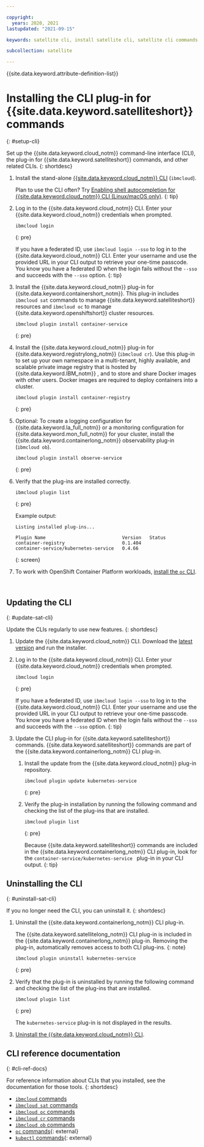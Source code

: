 ```yaml
---

copyright:
  years: 2020, 2021
lastupdated: "2021-09-15"

keywords: satellite cli, install satellite cli, satellite cli commands

subcollection: satellite

---
```


{{site.data.keyword.attribute-definition-list}}

# Installing the CLI plug-in for {{site.data.keyword.satelliteshort}} commands
{: #setup-cli}

Set up the {{site.data.keyword.cloud_notm}} command-line interface (CLI), the plug-in for {{site.data.keyword.satelliteshort}} commands, and other related CLIs.
{: shortdesc}

1. Install the stand-alone [{{site.data.keyword.cloud_notm}} CLI](/docs/cli?topic=cli-install-ibmcloud-cli) (`ibmcloud`). 

    Plan to use the CLI often? Try [Enabling shell autocompletion for {{site.data.keyword.cloud_notm}} CLI (Linux/macOS only)](/docs/cli/reference/ibmcloud?topic=cli-shell-autocomplete#shell-autocomplete-linux).
    {: tip}

2. Log in to the {{site.data.keyword.cloud_notm}} CLI. Enter your {{site.data.keyword.cloud_notm}} credentials when prompted.
    ```
    ibmcloud login
    ```
    {: pre}

    If you have a federated ID, use `ibmcloud login --sso` to log in to the {{site.data.keyword.cloud_notm}} CLI. Enter your username and use the provided URL in your CLI output to retrieve your one-time passcode. You know you have a federated ID when the login fails without the `--sso` and succeeds with the `--sso` option.
    {: tip}

4. Install the {{site.data.keyword.cloud_notm}} plug-in for {{site.data.keyword.containershort_notm}}. This plug-in includes `ibmcloud sat` commands to manage {{site.data.keyword.satelliteshort}} resources and `ibmcloud oc` to manage {{site.data.keyword.openshiftshort}} cluster resources.
    ```
    ibmcloud plugin install container-service
    ```
    {: pre}

5. Install the {{site.data.keyword.cloud_notm}} plug-in for {{site.data.keyword.registrylong_notm}} (`ibmcloud cr`). Use this plug-in to set up your own namespace in a multi-tenant, highly available, and scalable private image registry that is hosted by {{site.data.keyword.IBM_notm}} , and to store and share Docker images with other users. Docker images are required to deploy containers into a cluster.
    ```
    ibmcloud plugin install container-registry
    ```
    {: pre}

6. Optional: To create a logging configuration for {{site.data.keyword.la_full_notm}} or a monitoring configuration for {{site.data.keyword.mon_full_notm}} for your cluster, install the {{site.data.keyword.containerlong_notm}} observability plug-in (`ibmcloud ob`).
    ```
    ibmcloud plugin install observe-service
    ```
    {: pre}

8. Verify that the plug-ins are installed correctly.
    ```
    ibmcloud plugin list
    ```
    {: pre}

    Example output:
    ```
    Listing installed plug-ins...

    Plugin Name                            Version   Status
    container-registry                     0.1.404
    container-service/kubernetes-service   0.4.66
    ```
    {: screen}

9. To work with OpenShift Container Platform workloads, [install the `oc` CLI](/docs/openshift?topic=openshift-openshift-cli#cli_oc).

<br />

## Updating the CLI
{: #update-sat-cli}

Update the CLIs regularly to use new features.
{: shortdesc}

1. Update the {{site.data.keyword.cloud_notm}} CLI. Download the [latest version](/docs/cli?topic=cli-getting-started) and run the installer.
2. Log in to the {{site.data.keyword.cloud_notm}} CLI. Enter your {{site.data.keyword.cloud_notm}} credentials when prompted.
    ```
    ibmcloud login
    ```
    {: pre}

    If you have a federated ID, use `ibmcloud login --sso` to log in to the {{site.data.keyword.cloud_notm}} CLI. Enter your username and use the provided URL in your CLI output to retrieve your one-time passcode. You know you have a federated ID when the login fails without the `--sso` and succeeds with the `--sso` option.
    {: tip}

3. Update the CLI plug-in for {{site.data.keyword.satelliteshort}} commands. {{site.data.keyword.satelliteshort}} commands are part of the {{site.data.keyword.containerlong_notm}} CLI plug-in.
    1. Install the update from the {{site.data.keyword.cloud_notm}} plug-in repository.
        ```
        ibmcloud plugin update kubernetes-service
        ```
        {: pre}

    2. Verify the plug-in installation by running the following command and checking the list of the plug-ins that are installed.
        ```
        ibmcloud plugin list
        ```
        {: pre}

        Because {{site.data.keyword.satelliteshort}} commands are included in the {{site.data.keyword.containerlong_notm}} CLI plug-in, look for the `container-service/kubernetes-service ` plug-in in your CLI output.
        {: tip}

## Uninstalling the CLI
{: #uninstall-sat-cli}

If you no longer need the CLI, you can uninstall it.
{: shortdesc}

1. Uninstall the {{site.data.keyword.containerlong_notm}} CLI plug-in.

    The {{site.data.keyword.satellitelong_notm}} CLI plug-in is included in the {{site.data.keyword.containerlong_notm}} plug-in. Removing the plug-in, automatically removes access to both CLI plug-ins.
    {: note}

    ```
    ibmcloud plugin uninstall kubernetes-service
    ```
    {: pre}

2. Verify that the plug-in is uninstalled by running the following command and checking the list of the plug-ins that are installed.

    ```
    ibmcloud plugin list
    ```
    {: pre}

    The `kubernetes-service` plug-in is not displayed in the results.

5. [Uninstall the {{site.data.keyword.cloud_notm}} CLI](/docs/cli?topic=cli-uninstall-ibmcloud-cli).

## CLI reference documentation
{: #cli-ref-docs}

For reference information about CLIs that you installed, see the documentation for those tools.
{: shortdesc}

-   [`ibmcloud` commands](/docs/cli/reference/ibmcloud?topic=cli-ibmcloud_cli#ibmcloud_cli)
-   [`ibmcloud sat` commands](/docs/satellite?topic=satellite-satellite-cli-reference)
-   [`ibmcloud oc` commands](/docs/openshift?topic=openshift-kubernetes-service-cli)
-   [`ibmcloud cr` commands](/docs/Registry?topic=container-registry-cli-plugin-containerregcli)
-   [`ibmcloud ob` commands](/docs/containers?topic=containers-observability_cli)
-   [`oc` commands](https://docs.openshift.com/container-platform/4.5/cli_reference/openshift_cli/developer-cli-commands.html){: external}
-   [`kubectl` commands](https://kubectl.docs.kubernetes.io/){: external}


